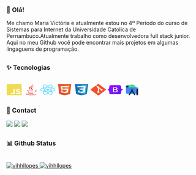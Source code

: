 ### 👋 Olá!
Me chamo Maria Victória e atualmente estou no 4º Periodo do curso de Sistemas para Internet da Universidade Catolica de Pernambuco.Atualmente trabalho como desenvolvedora full stack junior. Aqui no meu Github você pode encontrar mais projetos em algumas lingaguens de programação.  

  
##

  ### ✨ Tecnologias

<div style="display: inline_block"><br>
  <img align="center" alt="Vic-Js" height="30" width="40" src="https://raw.githubusercontent.com/devicons/devicon/master/icons/javascript/javascript-plain.svg">
  <img align="center" alt="Vic-Ts" height="30" width="40" src="https://raw.githubusercontent.com/devicons/devicon/master/icons/java/java-plain.svg">
  <img align="center" alt="Vic-React" height="30" width="40" src="https://raw.githubusercontent.com/devicons/devicon/master/icons/react/react-original.svg">
  <img align="center" alt="Vic-HTML" height="30" width="40" src="https://raw.githubusercontent.com/devicons/devicon/master/icons/html5/html5-original.svg">
  <img align="center" alt="Vic-CSS" height="30" width="40" src="https://raw.githubusercontent.com/devicons/devicon/master/icons/css3/css3-original.svg">
  <img align="center" alt="Vic-GIT" height="30" width="40" src="https://raw.githubusercontent.com/devicons/devicon/master/icons/git/git-original.svg">
  <img align="center" alt="Vic-GIT" height="30" width="40" src="https://raw.githubusercontent.com/devicons/devicon/master/icons/bootstrap/bootstrap-original.svg">
   <img align="center" alt="Vic-GIT" height="30" width="40" src="https://raw.githubusercontent.com/devicons/devicon/master/icons/androidstudio/androidstudio-original.svg">

</div>
  
<!-- 📨 Contact -->
##

### 📨 Contact
  <div>
 <a href = "mailto:viictoria931@gmail.com"><img src="https://img.shields.io/badge/-Gmail-%23333?style=for-the-badge&logo=gmail&logoColor=white" target="_blank"></a>
  <a href="https://www.linkedin.com/in/vihhllopes" target="_blank"><img src="https://img.shields.io/badge/-LinkedIn-%230077B5?style=for-the-badge&logo=linkedin&logoColor=white" target="_blank"></a> 
 <a href="https://instagram.com/vihhllopes" target="_blank"><img src="https://img.shields.io/badge/-Instagram-%23E4405F?style=for-the-badge&logo=instagram&logoColor=white" target="_blank"></a>
</div>

##

### 📊 Github Status
<div style="display: inline_block"><br>
   <a href="https://github.com/vihhllopes">
  <img min-width="420px" max-width="420px" width="420px" src="https://github-readme-stats.vercel.app/api?username=vihhllopes&show_icons=true&theme=radical" alt="vihhllopes" />

  <img min-width="330px" max-width="330px" width="330px" src="https://github-readme-stats.vercel.app/api/top-langs/?username=vihhllopes&layout=compact&langs_count=7&theme=radical" alt="vihhllopes" />
    
</div>


<div> 
